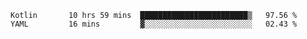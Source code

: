 <!--START_SECTION:waka-->
```text
Kotlin       10 hrs 59 mins  ████████████████████████▒   97.56 % 
YAML         16 mins         ▓░░░░░░░░░░░░░░░░░░░░░░░░   02.43 % 
```
<!--END_SECTION:waka-->
